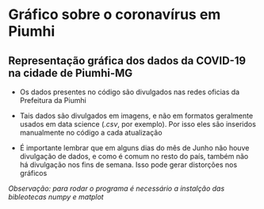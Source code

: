 # Gráfico sobre o coronavírus em Piumhi

## Representação gráfica dos dados da COVID-19 na cidade de Piumhi-MG

 * Os dados presentes no código são divulgados nas redes oficias da Prefeitura da Piumhi

 * Tais dados são divulgados em imagens, e não em formatos geralmente usados em data science (_.csv_, por exemplo).  Por isso eles são inseridos manualmente no código a cada atualização

 * É importante lembrar que em alguns dias do mês de Junho não houve divulgação de dados, e como é comum no resto do país, também não há divulgação nos fins de semana. Isso pode gerar distorções nos gráficos

_Observação: para rodar o programa é necessário a instalção das bibleotecas numpy e matplot_